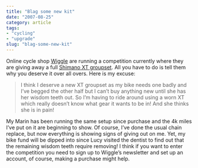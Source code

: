 ```yaml
---
title: "Blag some new kit"
date: "2007-08-25"
category: article
tags:
- "cycling"
- "upgrade"
slug: "blag-some-new-kit"
---
```


Online cycle shop [Wiggle](https://www.wiggle.co.uk) are running a competition currently where they are giving away a full [Shimano XT groupset](https://www.wiggle.co.uk/range.aspx?n=Shimano-XT-2008-bike-components&Range=25). All you have to do is tell them why you deserve it over all overs. Here is my excuse:

> I think I deserve a new XT groupset as my bike needs one badly and I’ve begged the other half but I can’t buy anything new until she has her wisdom teeth out. So I’m having to ride around using a worn XT which really doesn’t know what gear it wants to be in! And she thinks she is in pain!

My Marin has been running the same setup since purchase and the 4k miles I’ve put on it are beginning to show. Of course, I’ve done the usual chain replace, but now everything is showing signs of giving out on me. Yet, my bike fund will be dipped into since Lucy visited the dentist to find out that the remaining wisdom teeth require removing! I think if you want to enter the competition you need to sign up to Wiggle’s newsletter and set up an account, of course, making a purchase might help.
